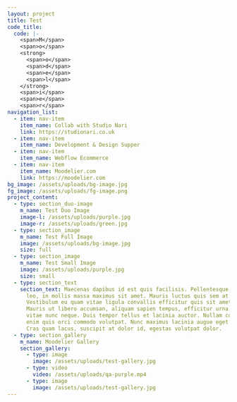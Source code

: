```yaml
---
layout: project
title: Test
code_title:
  code: |-
    <span>M</span>
    <span>o</span>
    <strong>
      <span>o</span>
      <span>d</span>
      <span>e</span>
      <span>l</span>
    </strong>
    <span>i</span>
    <span>e</span>
    <span>r</span>
navigation_list:
  - item: nav-item
    item_name: Collab with Studio Nari
    link: https://studionari.co.uk
  - item: nav-item
    item_name: Development & Design Supper
  - item: nav-item
    item_name: Webflow Ecommerce
  - item: nav-item
    item_name: Moodelier.com
    link: https://moodelier.com
bg_image: /assets/uploads/bg-image.jpg
fg_image: /assets/uploads/fg-image.png
project_content:
  - type: section_duo-image
    m_name: Test Duo Image
    image-l: /assets/uploads/purple.jpg
    image-r: /assets/uploads/green.jpg
  - type: section_image
    m_name: Test Full Image
    image: /assets/uploads/bg-image.jpg
    size: full
  - type: section_image
    m_name: Test Small Image
    image: /assets/uploads/purple.jpg
    size: small
  - type: section_text
    section_text: Maecenas dapibus id est quis facilisis. Pellentesque gravida augue
      leo, in mollis massa maximus sit amet. Mauris luctus quis sem at rutrum.
      Vestibulum eu quam vitae ligula convallis efficitur quis sit amet orci.
      Mauris ut libero accumsan, aliquam sapien tempus, efficitur urna. Integer
      vitae nunc neque. Duis tempor tellus et lacinia auctor. Nullam condimentum
      enim quis orci commodo volutpat. Nunc maximus lacinia augue eget finibus.
      Cras quam lacus, suscipit at dolor id, egestas volutpat dolor.
  - type: section_gallery
    m_name: Moodelier Gallery
    section_gallery:
      - type: image
        image: /assets/uploads/test-gallery.jpg
      - type: video
        video: /assets/uploads/qa-purple.mp4
      - type: image
        image: /assets/uploads/test-gallery.jpg
---
```

